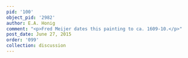 ```yaml
---
pid: '100'
object_pid: '2982'
author: E.A. Honig
comment: "<p>Fred Meijer dates this painting to ca. 1609-10.</p>"
post_date: June 27, 2015
order: '099'
collection: discussion
---
```

